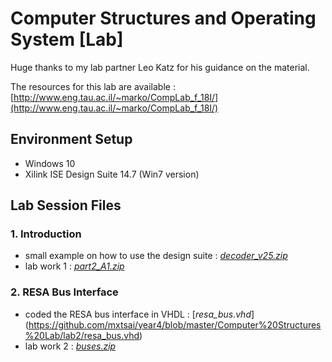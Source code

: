 # Computer Structures and Operating System [Lab]
Huge thanks to my lab partner Leo Katz for his guidance on the material.

The resources for this lab are available : [http://www.eng.tau.ac.il/~marko/CompLab_f_18I/](http://www.eng.tau.ac.il/~marko/CompLab_f_18I/)

## Environment Setup
* Windows 10 
* Xilink ISE Design Suite 14.7 (Win7 version)

## Lab Session Files
### 1. Introduction
  * small example on how to use the design suite : [*decoder_v25.zip*](https://github.com/mxtsai/year4/blob/master/Computer%20Structures%20Lab/decoder_v25.zip)
  * lab work 1 : [*part2_A1.zip*](https://github.com/mxtsai/year4/blob/master/Computer%20Structures%20Lab/part2_A1.zip)
### 2. RESA Bus Interface
  * coded the RESA bus interface in VHDL : [*resa_bus.vhd*] (https://github.com/mxtsai/year4/blob/master/Computer%20Structures%20Lab/lab2/resa_bus.vhd)
  * lab work 2 : [*buses.zip*](https://github.com/mxtsai/year4/blob/master/Computer%20Structures%20Lab/lab2/buses.zip)
